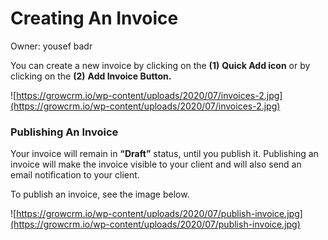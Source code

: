 # Creating An Invoice

Owner: yousef badr

You can create a new invoice by clicking on the **(1)** **Quick Add icon** or by clicking on the **(2)** **Add Invoice Button.**

![https://growcrm.io/wp-content/uploads/2020/07/invoices-2.jpg](https://growcrm.io/wp-content/uploads/2020/07/invoices-2.jpg)

### **Publishing An Invoice**

Your invoice will remain in **“Draft”** status, until you publish it. Publishing an invoice will make the invoice visible to your client and will also send an email notification to your client.

To publish an invoice, see the image below.

![https://growcrm.io/wp-content/uploads/2020/07/publish-invoice.jpg](https://growcrm.io/wp-content/uploads/2020/07/publish-invoice.jpg)